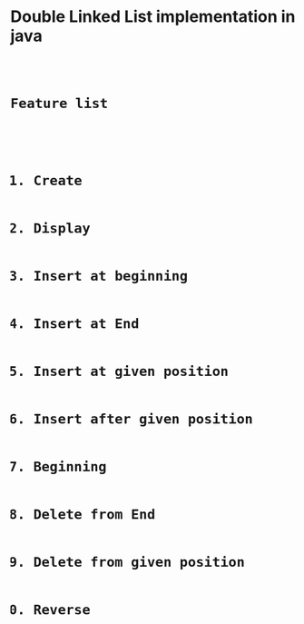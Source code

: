 
# Double Linked List implementation in java
<pre>
    <code>
    <h1>Feature list </h>
	    <ol>
	     <li>Create</li>
	     <li>Display</li>
	     <li>Insert at beginning</li>
	     <li>Insert at End</li>
	     <li>Insert at given position</li>
	     <li>Insert after given position</li>             
	     <li>Beginning</li>
	     <li>Delete from End</li>
	     <li>Delete from given position</li>
	     <li>Reverse</li>
	    </ol>
    </code>
</pre>